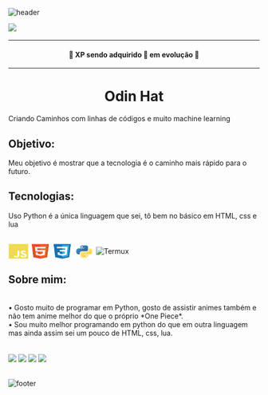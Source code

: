 ![header](https://capsule-render.vercel.app/api?type=wave&color=gradient&height=150&section=header)

<img src="https://img.shields.io/static/v1?label=Blog&message=Odin-Hat&color=7159c1&style=for-the-badge&logo=ghost" href="https://www.linkedin.com/in/matheus-torres-b7314b234/"/>

-----
<h4 align="center"> 
	🚧  XP sendo adquirido 🚀 em evolução  🚧
</h4>

-------

<h1 align="center">Odin Hat</h1>
<p align=center">Criando Caminhos com linhas de códigos e muito machine learning</p>


## Objetivo: 
Meu objetivo é mostrar que a tecnologia é o caminho mais rápido para o futuro.

## Tecnologias: 
Uso Python é a única linguagem que sei, tô bem no básico em HTML, css e lua
<div style="display: inline_block"><br>
  <img align="center" alt="Js" height="30" width="40" src="https://raw.githubusercontent.com/devicons/devicon/master/icons/javascript/javascript-plain.svg">
  <img align="center" alt="HTML" height="30" width="40" src="https://raw.githubusercontent.com/devicons/devicon/master/icons/html5/html5-original.svg">
  <img align="center" alt="CSS" height="30" width="40" src="https://raw.githubusercontent.com/devicons/devicon/master/icons/css3/css3-original.svg">
  <img align="center" alt="Python" height="30" width="40" src="https://raw.githubusercontent.com/devicons/devicon/master/icons/python/python-original.svg">
  <img align="center" alt="Termux" height=30" width"40" src="https://upload.wikimedia.org/wikipedia/commons/b/b5/Termux.svg">
</div>

## Sobre mim:
<br>
• Gosto muito de programar em Python, gosto de assistir animes também e não tem anime melhor do que o próprio *One Piece*.
<br>
• Sou muito melhor programando em python do que em outra linguagem mas ainda assim sei um pouco de HTML, css, lua.
<br>
<br>
<div>
<br>
  <a href="https://www.instagram.com/theuz_god000/" target="_blank"><img src="https://img.shields.io/badge/-Instagram-%23E4405F?style=for-the-badge&logo=instagram&logoColor=white" target="_blank"></a>
   <a href="https://discord.com/channels/@me" target="_blank"><img src="https://img.shields.io/badge/Discord-7289DA?style=for-the-badge&logo=discord&logoColor=white" target="_blank"></a> 
   <a href = "mailto: theuz321torres@hotmail.com"><img src="https://img.shields.io/badge/-Gmail-%23333?style=for-the-badge&logo=gmail&logoColor=white" target="_blank"></a>
  <a href="https://www.linkedin.com/mwlite/in/matheus-torres-b7314b234" target="_blank"><img src="https://img.shields.io/badge/-LinkedIn-%230077B5?style=for-the-badge&logo=linkedin&logoColor=white" target="_blank"></a>
<br>
</div>
<br>

![footer](https://capsule-render.vercel.app/api?type=wave&color=gradient&height=150&section=footer)
